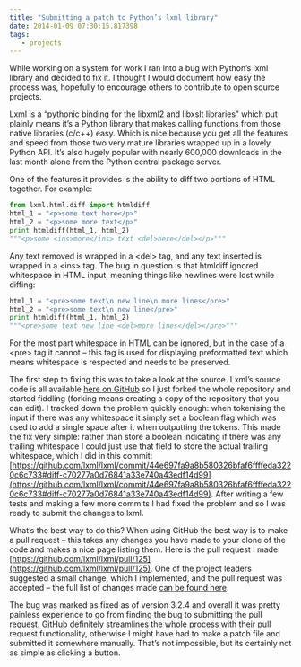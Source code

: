 ```yaml
---
title: "Submitting a patch to Python’s lxml library"
date: 2014-01-09 07:30:15.817398
tags:
   - projects
---
```


While working on a system for work I ran into a bug with Python’s lxml library and decided to fix it. I thought I would document how easy the process was, hopefully to encourage others to contribute to open source projects.

Lxml is a “pythonic binding for the libxml2 and libxslt libraries” which put plainly means it’s a Python library that makes calling functions from those native libraries (c/c++) easy. Which is nice because you get all the features and speed from those two very mature libraries wrapped up in a lovely Python API. It’s also hugely popular with nearly 600,000 downloads in the last month alone from the Python central package server.

One of the features it provides is the ability to diff two portions of HTML together. For example:

```python
from lxml.html.diff import htmldiff
html_1 = "<p>some text here</p>"
html_2 = "<p>some more text</p>"
print htmldiff(html_1, html_2)
"""<p>some <ins>more</ins> text <del>here</del></p>"""
```

Any text removed is wrapped in a <del\> tag, and any text inserted is wrapped in a <ins\> tag. The bug in question is that htmldiff ignored whitespace in HTML input, meaning things like newlines were lost while diffing:

```python
html_1 = "<pre>some text\n new line\n more lines</pre>"
html_2 = "<pre>some text\n new line</pre>"
print htmldiff(html_1, html_2)
"""<pre>some text new line <del>more lines</del></pre>"""
```

For the most part whitespace in HTML can be ignored, but in the case of a <pre\> tag it cannot – this tag is used for displaying preformatted text which means whitespace is respected and needs to be preserved.

The first step to fixing this was to take a look at the source. Lxml’s source code is all available [here on GitHub](https://github.com/lxml/lxml/) so I just forked the whole repository and started fiddling (forking means creating a copy of the repository that you can edit). I tracked down the problem quickly enough: when tokenising the input if there was any whitespace it simply set a boolean flag which was used to add a single space after it when outputting the tokens. This made the fix very simple: rather than store a boolean indicating if there was any trailing whitespace I could just use that field to store the actual trailing whitespace, which I did in this commit: [https://github.com/lxml/lxml/commit/44e697fa9a8b580326bfaf6ffffeda3220c6c733#diff-c70277a0d76841a33e740a43edf14d99](https://github.com/lxml/lxml/commit/44e697fa9a8b580326bfaf6ffffeda3220c6c733#diff-c70277a0d76841a33e740a43edf14d99). After writing a few tests and making a few more commits I had fixed the problem and so I was ready to submit the changes to lxml.

What’s the best way to do this? When using GitHub the best way is to make a pull request – this takes any changes you have made to your clone of the code and makes a nice page listing them. Here is the pull request I made: [https://github.com/lxml/lxml/pull/125](https://github.com/lxml/lxml/pull/125). One of the project leaders suggested a small change, which I implemented, and the pull request was accepted – the full list of changes made [can be found here](https://github.com/lxml/lxml/commits/master/src/lxml/html/diff.py?author=orf).

The bug was marked as fixed as of version 3.2.4 and overall it was pretty painless experience to go from finding the bug to submitting the pull request. GitHub definitely streamlines the whole process with their pull request functionality, otherwise I might have had to make a patch file and submitted it somewhere manually. That’s not impossible, but its certainly not as simple as clicking a button.
    